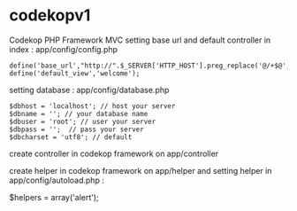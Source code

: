# codekopv1
Codekop PHP Framework MVC
setting base url and default controller in index : app/config/config.php

    define('base_url',"http://".$_SERVER['HTTP_HOST'].preg_replace('@/+$@','',dirname($_SERVER['SCRIPT_NAME'])).'/'); 
    define('default_view','welcome');

setting database : app/config/database.php

    $dbhost = 'localhost'; // host your server
    $dbname = ''; // your database name
    $dbuser = 'root'; // user your server
    $dbpass = '';  // pass your server
    $dbcharset = 'utf8'; // default  

create controller in codekop framework on app/controller


create helper in codekop framework on app/helper and setting helper in app/config/autoload.php :

   $helpers = array('alert');


